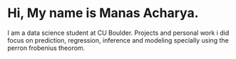 # Hi, My name is Manas Acharya. 

I am a data science student at CU Boulder. Projects and personal work i did focus on prediction, regression, inference and modeling specially using the perron frobenius theorom. 
